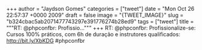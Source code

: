 
+++
author = "Jaydson Gomes"
categories = ["tweet"]
date = "Mon Oct 26 22:57:37 +0000 2009"
draft = false
image = "{TWEET_IMAGE}"
slug = "b324cbac5ab2071477743297e391776274b28ed9"
tags = ["tweet"]
title = """RT: @phpconfbr: Profissio..."""
+++
RT: @phpconfbr: Profissionalize-se: Cursos 100% práticos, com 6h de duração e instrutores qualificados: http://bit.ly/XbKDG #phpconfbr
